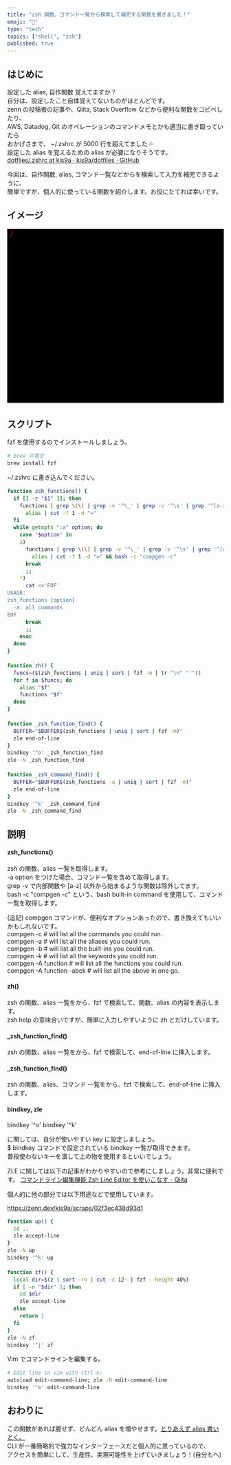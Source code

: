 ```yaml
---
title: "zsh 関数、コマンド一覧から検索して補完する関数を書きました！"
emoji: "🐚"
type: "tech"
topics: ["shell", "zsh"]
published: true
---
```


## はじめに

設定した alias, 自作関数 覚えてますか？  
自分は、設定したこと自体覚えてないものがほとんどです。  
zenn の投稿者の記事や、Qiita, Stack Overflow などから便利な関数をコピペしたり、  
AWS, Datadog, Git のオペレーションのコマンドメモとかも適当に書き殴っていたら  
おかげさまで、 ~/.zshrc が 5000 行を超えてました 💦  
設定した alias を覚えるための alias が必要になりそうです。  
[dotfiles/.zshrc at kis9a · kis9a/dotfiles · GitHub](https://github.com/kis9a/dotfiles/blob/kis9a/zsh/.zshrc)

今回は、自作関数, alias, コマンド一覧などからを検索して入力を補完できるように、  
簡単ですが、個人的に使っている関数を紹介します。お役にたてれば幸いです。

## イメージ

![/images/zsh-comp-demo.gif](/images/zsh-comp-demo.gif)

## スクリプト

fzf を使用するのでインストールしましょう。

```bash
# brew の場合
brew install fzf
```

~/.zshrc に書き込んでください。

```bash
function zsh_functions() {
  if [[ -z "$1" ]]; then
    functions | grep \(\) | grep -v '^\_' | grep -v '^\s' | grep '^[a-z]' | cut -f 1 -d " " &&
      alias | cut -f 1 -d "="
  fi
  while getopts ":a" option; do
    case "$option" in
    a)
      functions | grep \(\) | grep -v '^\_' | grep -v '^\s' | grep '^[a-z]' | cut -f 1 -d " " &&
        alias | cut -f 1 -d "=" && bash -c "compgen -c"
      break
      ;;
    *)
      cat <<'EOF'
USAGE:
zsh_functions [option]
  -a: all commands
EOF
      break
      ;;
    esac
  done
}

function zh() {
  funcs=($(zsh_functions | uniq | sort | fzf -m | tr "\n" " "))
  for f in $funcs; do
    alias "$f"
    functions "$f"
  done
}

function _zsh_function_find() {
  BUFFER="$BUFFER$(zsh_functions | uniq | sort | fzf -m)"
  zle end-of-line
}
bindkey '^o' _zsh_function_find
zle -N _zsh_function_find

function _zsh_command_find() {
  BUFFER="$BUFFER$(zsh_functions -a | uniq | sort | fzf -m)"
  zle end-of-line
}
bindkey '^k' _zsh_command_find
zle -N _zsh_command_find
```

## 説明

#### zsh_functions()

zsh の関数、alias 一覧を取得します。  
-a option をつけた場合、コマンド一覧を含めて取得します。  
grep -v で内部関数や [a-z] 以外から始まるような関数は除外してます。  
bash -c "compgen -c" という、bash built-in command を使用して、コマンド一覧を取得します。

(追記)
compgen コマンドが、便利なオプションあったので、書き換えてもいいかもしれないです。  
compgen -c # will list all the commands you could run.  
compgen -a # will list all the aliases you could run.  
compgen -b # will list all the built-ins you could run.  
compgen -k # will list all the keywords you could run.  
compgen -A function # will list all the functions you could run.  
compgen -A function -abck # will list all the above in one go.

#### zh()

zsh の関数、alias 一覧をから、fzf で検索して、関数、alias の内容を表示します。  
zsh help の意味合いですが、簡単に入力しやすいように zh とだけしています。

#### \_zsh_function_find()

zsh の関数、alias 一覧をから、fzf で検索して、end-of-line に挿入します。

#### \_zsh_function_find()

zsh の関数、alias、コマンド 一覧をから、fzf で検索して、end-of-line に挿入します。

#### bindkey, zle

bindkey '^o'
bindkey '^k'

に関しては、自分が使いやすい key に設定しましょう。  
$ bindkey コマンドで設定されている bindkey 一覧が取得できます。  
普段使わないキーを潰して上の物を使用するといいでしょう。

ZLE に関しては以下の記事がわかりやすいので参考にしましょう。非常に便利です。
[コマンドライン編集機能 Zsh Line Editor を使いこなす - Qiita](https://qiita.com/b4b4r07/items/8db0257d2e6f6b19ecb9)

個人的に他の部分では以下用途などで使用しています。

https://zenn.dev/kis9a/scraps/02f3ec438d93d1

```bash
function up() {
  cd ..
  zle accept-line
}
zle -N up
bindkey '^k' up

function zf() {
  local dir=$(z | sort -rn | cut -c 12- | fzf --height 40%)
  if [ -n "$dir" ]; then
    cd $dir
    zle accept-line
  else
    return 1
  fi
}
zle -N zf
bindkey '^j' zf
```

Vim でコマンドラインを編集する。

```bash
# Edit line in vim with ctrl-e:
autoload edit-command-line; zle -N edit-command-line
bindkey '^e' edit-command-line
```

## おわりに

この関数があれば臆せず、どんどん alias を増やせます。[とりあえず alias 書いとく。](https://gist.github.com/kis9a/939108fdb6de2eb02d4436252e552090)  
CLI が一番簡略的で強力なインターフェースだと個人的に思っているので、  
アクセスを簡単にして、生産性、実現可能性を上げていきましょう！(自分もへ)

